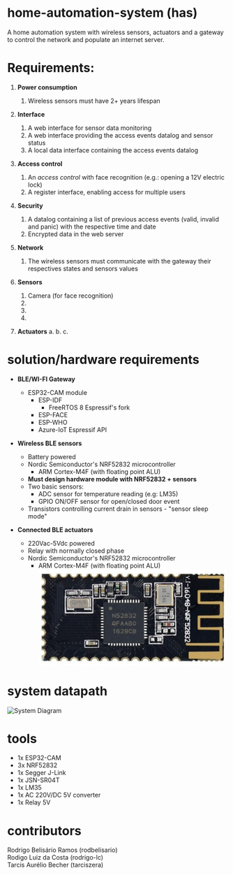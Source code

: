 # home-automation-system (has)
A home automation system with wireless sensors, actuators and a gateway to control the network and populate an internet server.

# Requirements:
1. **Power consumption**
    1. Wireless sensors must have 2+ years lifespan
    
2. **Interface**
    1. A web interface for sensor data monitoring
    2. A web interface providing the access events datalog and sensor status
    3. A local data interface containing the access events datalog
    
3. **Access control**
    1. An *access control* with face recognition (e.g.: opening a 12V electric lock)
    2. A register interface, enabling access for multiple users

4. **Security**
    1. A datalog containing a list of previous access events (valid, invalid and panic) with the respective time and date
    2. Encrypted data in the web server
    
5. **Network**
    1. The wireless sensors must communicate with the gateway their respectives states and sensors values
   
6. **Sensors**
    1. Camera (for face recognition)
    2.
    3.
    4.  
    
7. **Actuators**
    a.
    b.
    c.
    
# solution/hardware requirements
* **BLE/WI-FI Gateway**
  - ESP32-CAM module
    - ESP-IDF
      - FreeRTOS 8 Espressif's fork
    - ESP-FACE
    - ESP-WHO
    - Azure-IoT Espressif API
    
* **Wireless BLE sensors**
  - Battery powered
  - Nordic Semiconductor's NRF52832 microcontroller
    - ARM Cortex-M4F (with floating point ALU)
  - **Must design hardware module with NRF52832 + sensors**
  - Two basic sensors:
    - ADC sensor for temperature reading (e.g: LM35)
    - GPIO ON/OFF sensor for open/closed door event
  - Transistors controlling current drain in sensors - "sensor sleep mode"
* **Connected BLE actuators**
  - 220Vac-5Vdc powered
  - Relay with normally closed phase
  - Nordic Semiconductor's NRF52832 microcontroller
    - ARM Cortex-M4F (with floating point ALU)
    ![NRF52832 module](docs/img/nrf52832_module.jpg)

# system datapath
  ![System Diagram](https://i.imgur.com/wHgt4r0.png)
  
# tools
  - 1x ESP32-CAM
  - 3x NRF52832
  - 1x Segger J-Link
  - 1x JSN-SR04T
  - 1x LM35
  - 1x AC 220V/DC 5V converter
  - 1x Relay 5V
 
# contributors
Rodrigo Belisário Ramos (rodbelisario)<br/>Rodigo Luiz da Costa (rodrigo-lc)<br/>Tarcis Aurélio Becher (tarciszera)

